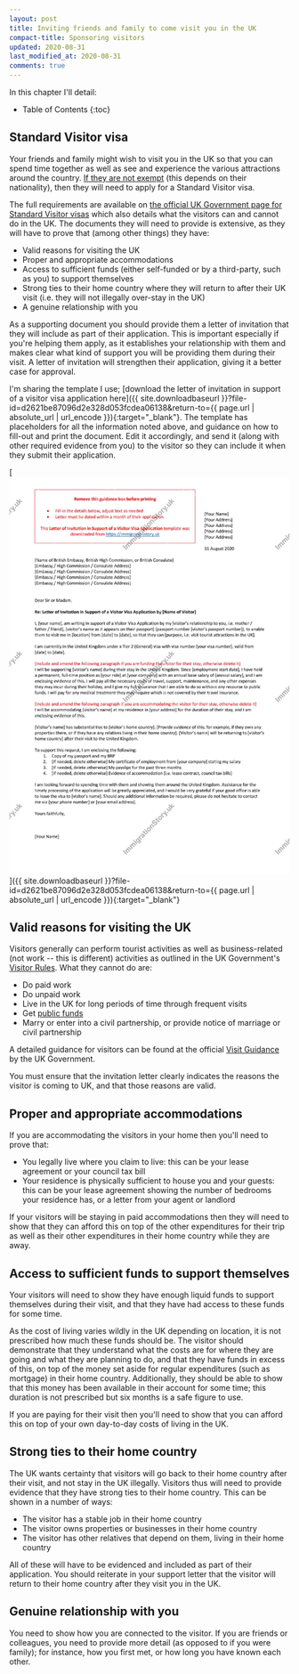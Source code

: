 ```yaml
---
layout: post
title: Inviting friends and family to come visit you in the UK
compact-title: Sponsoring visitors
updated: 2020-08-31
last_modified_at: 2020-08-31
comments: true
---
```


In this chapter I'll detail:

* Table of Contents
{:toc}

## Standard Visitor visa
Your friends and family might wish to visit you in the UK so that you can spend time together as well as see and experience the various attractions around the country. [If they are not exempt](https://www.gov.uk/check-uk-visa) (this depends on their nationality), then they will need to apply for a Standard Visitor visa.

The full requirements are available on [the official UK Government page for Standard Visitor visas](https://www.gov.uk/standard-visitor-visa) which also details what the visitors can and cannot do in the UK. The documents they will need to provide is extensive, as they will have to prove that (among other things) they have:

* Valid reasons for visiting the UK
* Proper and appropriate accommodations
* Access to sufficient funds (either self-funded or by a third-party, such as you) to support themselves
* Strong ties to their home country where they will return to after their UK visit (i.e. they will not illegally over-stay in the UK)
* A genuine relationship with you

As a supporting document you should provide them a letter of invitation that they will include as part of their application. This is important especially if you're helping them apply, as it establishes your relationship with them and makes clear what kind of support you will be providing them during their visit. A letter of invitation will strengthen their application, giving it a better case for approval.

I'm sharing the template I use; [download the letter of invitation in support of a visitor visa application here]({{ site.downloadbaseurl }}?file-id=d2621be87096d2e328d053fcdea06138&return-to={{ page.url | absolute_url | url_encode }}){:target="_blank"}. The template has placeholders for all the information noted above, and guidance on how to fill-out and print the document. Edit it accordingly, and send it (along with other required evidence from you) to the visitor so they can include it when they submit their application.

[![](/assets/letter-of-invitation-in-support-of-a-visitor-visa-application.jpg)]({{ site.downloadbaseurl }}?file-id=d2621be87096d2e328d053fcdea06138&return-to={{ page.url | absolute_url | url_encode }}){:target="_blank"}

## Valid reasons for visiting the UK

Visitors generally can perform tourist activities as well as business-related (not work -- this is different) activities as outlined in the UK Government's [Visitor Rules](https://www.gov.uk/guidance/immigration-rules/immigration-rules-appendix-v-visitor-rules). What they cannot do are:

* Do paid work
* Do unpaid work
* Live in the UK for long periods of time through frequent visits
* Get [public funds](https://www.gov.uk/government/publications/public-funds--2)
* Marry or enter into a civil partnership, or provide notice of marriage or civil partnership

A detailed guidance for visitors can be found at the official [Visit Guidance](https://www.gov.uk/government/publications/visit-guidance) by the UK Government.

You must ensure that the invitation letter clearly indicates the reasons the visitor is coming to UK, and that those reasons are valid.

## Proper and appropriate accommodations

If you are accommodating the visitors in your home then you'll need to prove that:

* You legally live where you claim to live: this can be your lease agreement or your council tax bill
* Your residence is physically sufficient to house you and your guests: this can be your lease agreement showing the number of bedrooms your residence has, or a letter from your agent or landlord

If your visitors will be staying in paid accommodations then they will need to show that they can afford this on top of the other expenditures for their trip as well as their other expenditures in their home country while they are away.

## Access to sufficient funds to support themselves

Your visitors will need to show they have enough liquid funds to support themselves during their visit, and that they have had access to these funds for some time.

As the cost of living varies wildly in the UK depending on location, it is not prescribed how much these funds should be. The visitor should demonstrate that they understand what the costs are for where they are going and what they are planning to do, and that they have funds in excess of this, on top of the money set aside for regular expenditures (such as mortgage) in their home country. Additionally, they should be able to show that this money has been available in their account for some time; this duration is not prescribed but six months is a safe figure to use.

If you are paying for their visit then you'll need to show that you can afford this on top of your own day-to-day costs of living in the UK.

## Strong ties to their home country

The UK wants certainty that visitors will go back to their home country after their visit, and not stay in the UK illegally. Visitors thus will need to provide evidence that they have strong ties to their home country. This can be shown in a number of ways:

* The visitor has a stable job in their home country
* The visitor owns properties or businesses in their home country
* The visitor has other relatives that depend on them, living in their home country

All of these will have to be evidenced and included as part of their application. You should reiterate in your support letter that the visitor will return to their home country after they visit you in the UK.

## Genuine relationship with you

You need to show how you are connected to the visitor. If you are friends or colleagues, you need to provide more detail (as opposed to if you were family); for instance, how you first met, or how long you have known each other.